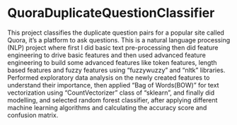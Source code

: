 # QuoraDuplicateQuestionClassifier
This project classifies the duplicate question pairs for a popular site called Quora, it’s a platform to ask questions. 
This is a natural language processing (NLP) project where first I did basic text pre-processing then did feature engineering 
to drive basic features and then used advanced feature engineering to build some advanced features like token features, length 
based features and fuzzy features using “fuzzywuzzy”  and “nltk” libraries. Performed exploratory data analysis on the newly 
created features to understand their importance, then applied “Bag of Words(BOW)” for text vectorization using “CountVectorizer” 
class of “sklearn”, and finally did modelling, and selected random forest classifier, after applying different machine learning
algorithms and calculating the accuracy score and confusion matrix.
